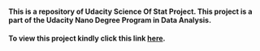 #### This is a repository of Udacity Science Of Stat Project. This project is a part of the Udacity Nano Degree Program in Data Analysis.  ####

#### To view this project kindly click this link [here](http://nbviewer.jupyter.org/github/gautamjo/Udacity_project_2_science_of_stat/blob/master/Project_2_stroop_test.html). ####